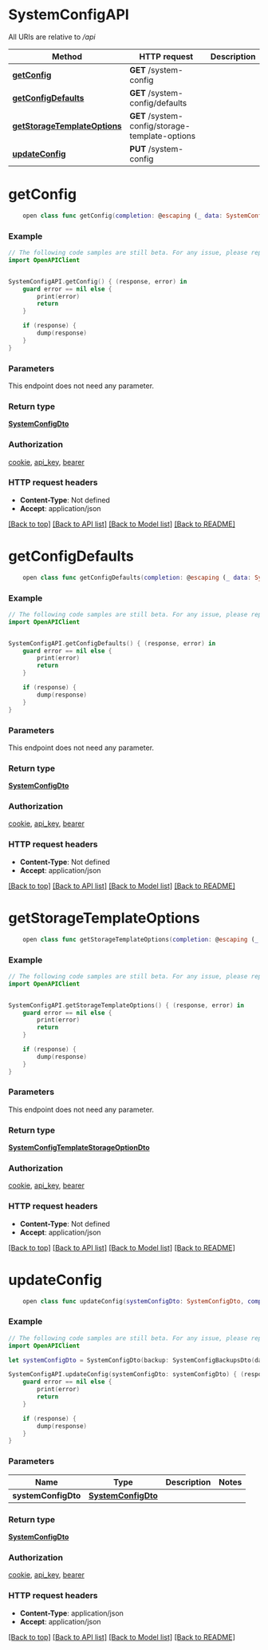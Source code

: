 # SystemConfigAPI

All URIs are relative to */api*

Method | HTTP request | Description
------------- | ------------- | -------------
[**getConfig**](SystemConfigAPI.md#getconfig) | **GET** /system-config | 
[**getConfigDefaults**](SystemConfigAPI.md#getconfigdefaults) | **GET** /system-config/defaults | 
[**getStorageTemplateOptions**](SystemConfigAPI.md#getstoragetemplateoptions) | **GET** /system-config/storage-template-options | 
[**updateConfig**](SystemConfigAPI.md#updateconfig) | **PUT** /system-config | 


# **getConfig**
```swift
    open class func getConfig(completion: @escaping (_ data: SystemConfigDto?, _ error: Error?) -> Void)
```



### Example
```swift
// The following code samples are still beta. For any issue, please report via http://github.com/OpenAPITools/openapi-generator/issues/new
import OpenAPIClient


SystemConfigAPI.getConfig() { (response, error) in
    guard error == nil else {
        print(error)
        return
    }

    if (response) {
        dump(response)
    }
}
```

### Parameters
This endpoint does not need any parameter.

### Return type

[**SystemConfigDto**](SystemConfigDto.md)

### Authorization

[cookie](../README.md#cookie), [api_key](../README.md#api_key), [bearer](../README.md#bearer)

### HTTP request headers

 - **Content-Type**: Not defined
 - **Accept**: application/json

[[Back to top]](#) [[Back to API list]](../README.md#documentation-for-api-endpoints) [[Back to Model list]](../README.md#documentation-for-models) [[Back to README]](../README.md)

# **getConfigDefaults**
```swift
    open class func getConfigDefaults(completion: @escaping (_ data: SystemConfigDto?, _ error: Error?) -> Void)
```



### Example
```swift
// The following code samples are still beta. For any issue, please report via http://github.com/OpenAPITools/openapi-generator/issues/new
import OpenAPIClient


SystemConfigAPI.getConfigDefaults() { (response, error) in
    guard error == nil else {
        print(error)
        return
    }

    if (response) {
        dump(response)
    }
}
```

### Parameters
This endpoint does not need any parameter.

### Return type

[**SystemConfigDto**](SystemConfigDto.md)

### Authorization

[cookie](../README.md#cookie), [api_key](../README.md#api_key), [bearer](../README.md#bearer)

### HTTP request headers

 - **Content-Type**: Not defined
 - **Accept**: application/json

[[Back to top]](#) [[Back to API list]](../README.md#documentation-for-api-endpoints) [[Back to Model list]](../README.md#documentation-for-models) [[Back to README]](../README.md)

# **getStorageTemplateOptions**
```swift
    open class func getStorageTemplateOptions(completion: @escaping (_ data: SystemConfigTemplateStorageOptionDto?, _ error: Error?) -> Void)
```



### Example
```swift
// The following code samples are still beta. For any issue, please report via http://github.com/OpenAPITools/openapi-generator/issues/new
import OpenAPIClient


SystemConfigAPI.getStorageTemplateOptions() { (response, error) in
    guard error == nil else {
        print(error)
        return
    }

    if (response) {
        dump(response)
    }
}
```

### Parameters
This endpoint does not need any parameter.

### Return type

[**SystemConfigTemplateStorageOptionDto**](SystemConfigTemplateStorageOptionDto.md)

### Authorization

[cookie](../README.md#cookie), [api_key](../README.md#api_key), [bearer](../README.md#bearer)

### HTTP request headers

 - **Content-Type**: Not defined
 - **Accept**: application/json

[[Back to top]](#) [[Back to API list]](../README.md#documentation-for-api-endpoints) [[Back to Model list]](../README.md#documentation-for-models) [[Back to README]](../README.md)

# **updateConfig**
```swift
    open class func updateConfig(systemConfigDto: SystemConfigDto, completion: @escaping (_ data: SystemConfigDto?, _ error: Error?) -> Void)
```



### Example
```swift
// The following code samples are still beta. For any issue, please report via http://github.com/OpenAPITools/openapi-generator/issues/new
import OpenAPIClient

let systemConfigDto = SystemConfigDto(backup: SystemConfigBackupsDto(database: DatabaseBackupConfig(cronExpression: "cronExpression_example", enabled: false, keepLastAmount: 123)), ffmpeg: SystemConfigFFmpegDto(accel: TranscodeHWAccel(), accelDecode: false, acceptedAudioCodecs: [AudioCodec()], acceptedContainers: [VideoContainer()], acceptedVideoCodecs: [VideoCodec()], bframes: 123, cqMode: CQMode(), crf: 123, gopSize: 123, maxBitrate: "maxBitrate_example", preferredHwDevice: "preferredHwDevice_example", preset: "preset_example", refs: 123, targetAudioCodec: nil, targetResolution: "targetResolution_example", targetVideoCodec: nil, temporalAQ: false, threads: 123, tonemap: ToneMapping(), transcode: TranscodePolicy(), twoPass: false), image: SystemConfigImageDto(colorspace: Colorspace(), extractEmbedded: false, fullsize: SystemConfigGeneratedFullsizeImageDto(enabled: false, format: ImageFormat(), quality: 123), preview: SystemConfigGeneratedImageDto(format: nil, quality: 123, size: 123), thumbnail: nil), job: SystemConfigJobDto(backgroundTask: JobSettingsDto(concurrency: 123), faceDetection: nil, library: nil, metadataExtraction: nil, migration: nil, notifications: nil, search: nil, sidecar: nil, smartSearch: nil, thumbnailGeneration: nil, videoConversion: nil), library: SystemConfigLibraryDto(scan: SystemConfigLibraryScanDto(cronExpression: "cronExpression_example", enabled: false), watch: SystemConfigLibraryWatchDto(enabled: false)), logging: SystemConfigLoggingDto(enabled: false, level: LogLevel()), machineLearning: SystemConfigMachineLearningDto(clip: CLIPConfig(enabled: false, modelName: "modelName_example"), duplicateDetection: DuplicateDetectionConfig(enabled: false, maxDistance: 123), enabled: false, facialRecognition: FacialRecognitionConfig(enabled: false, maxDistance: 123, minFaces: 123, minScore: 123, modelName: "modelName_example"), url: "url_example", urls: ["urls_example"]), map: SystemConfigMapDto(darkStyle: "darkStyle_example", enabled: false, lightStyle: "lightStyle_example"), metadata: SystemConfigMetadataDto(faces: SystemConfigFacesDto(_import: false)), newVersionCheck: SystemConfigNewVersionCheckDto(enabled: false), notifications: SystemConfigNotificationsDto(smtp: SystemConfigSmtpDto(enabled: false, from: "from_example", replyTo: "replyTo_example", transport: SystemConfigSmtpTransportDto(host: "host_example", ignoreCert: false, password: "password_example", port: 123, username: "username_example"))), oauth: SystemConfigOAuthDto(autoLaunch: false, autoRegister: false, buttonText: "buttonText_example", clientId: "clientId_example", clientSecret: "clientSecret_example", defaultStorageQuota: 123, enabled: false, issuerUrl: "issuerUrl_example", mobileOverrideEnabled: false, mobileRedirectUri: "mobileRedirectUri_example", profileSigningAlgorithm: "profileSigningAlgorithm_example", scope: "scope_example", signingAlgorithm: "signingAlgorithm_example", storageLabelClaim: "storageLabelClaim_example", storageQuotaClaim: "storageQuotaClaim_example", timeout: 123, tokenEndpointAuthMethod: OAuthTokenEndpointAuthMethod()), passwordLogin: SystemConfigPasswordLoginDto(enabled: false), reverseGeocoding: SystemConfigReverseGeocodingDto(enabled: false), server: SystemConfigServerDto(externalDomain: "externalDomain_example", loginPageMessage: "loginPageMessage_example", publicUsers: false), storageTemplate: SystemConfigStorageTemplateDto(enabled: false, hashVerificationEnabled: false, template: "template_example"), templates: SystemConfigTemplatesDto(email: SystemConfigTemplateEmailsDto(albumInviteTemplate: "albumInviteTemplate_example", albumUpdateTemplate: "albumUpdateTemplate_example", welcomeTemplate: "welcomeTemplate_example")), theme: SystemConfigThemeDto(customCss: "customCss_example"), trash: SystemConfigTrashDto(days: 123, enabled: false), user: SystemConfigUserDto(deleteDelay: 123)) // SystemConfigDto | 

SystemConfigAPI.updateConfig(systemConfigDto: systemConfigDto) { (response, error) in
    guard error == nil else {
        print(error)
        return
    }

    if (response) {
        dump(response)
    }
}
```

### Parameters

Name | Type | Description  | Notes
------------- | ------------- | ------------- | -------------
 **systemConfigDto** | [**SystemConfigDto**](SystemConfigDto.md) |  | 

### Return type

[**SystemConfigDto**](SystemConfigDto.md)

### Authorization

[cookie](../README.md#cookie), [api_key](../README.md#api_key), [bearer](../README.md#bearer)

### HTTP request headers

 - **Content-Type**: application/json
 - **Accept**: application/json

[[Back to top]](#) [[Back to API list]](../README.md#documentation-for-api-endpoints) [[Back to Model list]](../README.md#documentation-for-models) [[Back to README]](../README.md)

